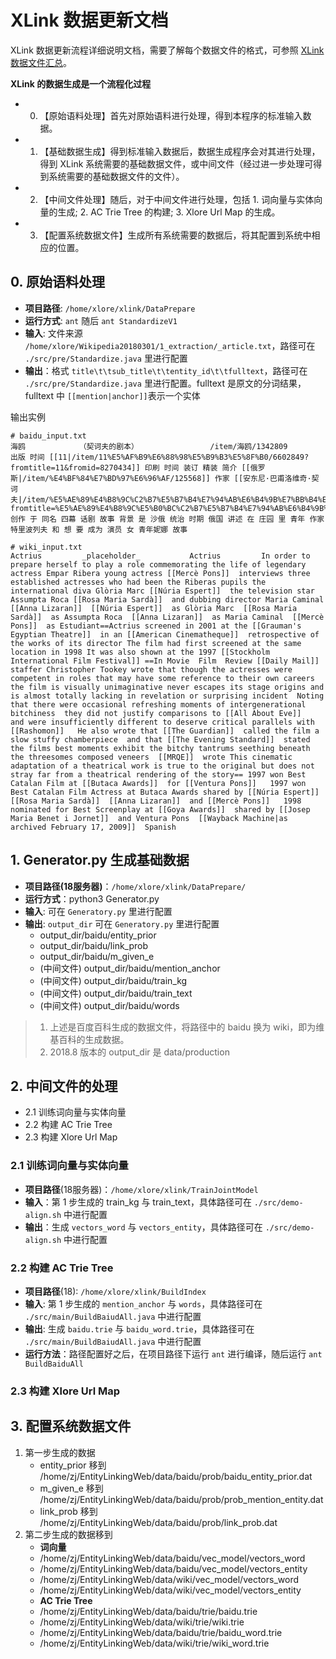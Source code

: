 # XLink 数据更新文档

XLink 数据更新流程详细说明文档，需要了解每个数据文件的格式，可参照 [XLink 数据文件汇总](https://github.com/XinruZhang/XLink/blob/master/XLink%20数据文件汇总.md)。

**XLink 的数据生成是一个流程化过程**

- 0. 【原始语料处理】首先对原始语料进行处理，得到本程序的标准输入数据。
- 1. 【基础数据生成】得到标准输入数据后，数据生成程序会对其进行处理，得到 XLink 系统需要的基础数据文件，或中间文件（经过进一步处理可得到系统需要的基础数据文件的文件）。
- 2. 【中间文件处理】随后，对于中间文件进行处理，包括 1. 词向量与实体向量的生成; 2. AC Trie Tree 的构建; 3. Xlore Url Map 的生成。
- 3. 【配置系统数据文件】生成所有系统需要的数据后，将其配置到系统中相应的位置。

## 0. 原始语料处理
- **项目路径**: `/home/xlore/xlink/DataPrepare`
- **运行方式**: `ant` 随后 `ant StandardizeV1`
- **输入**: 文件来源 `/home/xlore/Wikipedia20180301/1_extraction/_article.txt`，路径可在 `./src/pre/Standardize.java` 里进行配置
- **输出**：格式 `title\t\tsub_title\t\tentity_id\t\tfulltext`，路径可在 `./src/pre/Standardize.java` 里进行配置。fulltext 是原文的分词结果，fulltext 中 `[[mention|anchor]]`表示一个实体

输出实例

```
# baidu_input.txt
海鸥            （契诃夫的剧本）                /item/海鸥/1342809              出版 时间 [[11|/item/11%E5%AF%B9%E6%88%98%E5%B9%B3%E5%8F%B0/6602849?fromtitle=11&fromid=8270434]] 印刷 时间 装订 精装 简介 [[俄罗斯|/item/%E4%BF%84%E7%BD%97%E6%96%AF/125568]] 作家 [[安东尼·巴甫洛维奇·契诃夫|/item/%E5%AE%89%E4%B8%9C%C2%B7%E5%B7%B4%E7%94%AB%E6%B4%9B%E7%BB%B4%E5%A5%87%C2%B7%E5%A5%91%E8%AF%83%E5%A4%AB/5048959?fromtitle=%E5%AE%89%E4%B8%9C%E5%B0%BC%C2%B7%E5%B7%B4%E7%94%AB%E6%B4%9B%E7%BB%B4%E5%A5%87%C2%B7%E5%A5%91%E8%AF%83%E5%A4%AB&fromid=3779962]] 创作 于 同名 四幕 话剧 故事 背景 是 沙俄 统治 时期 俄国 讲述 在 庄园 里 青年 作家 特里波列夫 和 想 要 成为 演员 女 青年妮娜 故事

# wiki_input.txt 
Actrius         _placeholder_           Actrius         In order to prepare herself to play a role commemorating the life of legendary actress Empar Ribera young actress [[Mercè Pons]]  interviews three established actresses who had been the Riberas pupils the international diva Glòria Marc [[Núria Espert]]  the television star Assumpta Roca [[Rosa Maria Sardà]]  and dubbing director Maria Caminal [[Anna Lizaran]]  [[Núria Espert]]  as Glòria Marc  [[Rosa Maria Sardà]]  as Assumpta Roca  [[Anna Lizaran]]  as Maria Caminal  [[Mercè Pons]]  as Estudiant==Actrius screened in 2001 at the [[Grauman's Egyptian Theatre]]  in an [[American Cinematheque]]  retrospective of the works of its director The film had first screened at the same location in 1998 It was also shown at the 1997 [[Stockholm International Film Festival]] ==In Movie  Film  Review [[Daily Mail]]  staffer Christopher Tookey wrote that though the actresses were competent in roles that may have some reference to their own careers  the film is visually unimaginative never escapes its stage origins and is almost totally lacking in revelation or surprising incident  Noting that there were occasional refreshing moments of intergenerational bitchiness  they did not justify comparisons to [[All About Eve]]   and were insufficiently different to deserve critical parallels with [[Rashomon]]   He also wrote that [[The Guardian]]  called the film a slow stuffy chamberpiece  and that [[The Evening Standard]]  stated the films best moments exhibit the bitchy tantrums seething beneath the threesomes composed veneers  [[MRQE]]  wrote This cinematic adaptation of a theatrical work is true to the original but does not stray far from a theatrical rendering of the story== 1997 won Best Catalan Film at [[Butaca Awards]]  for [[Ventura Pons]]   1997 won Best Catalan Film Actress at Butaca Awards shared by [[Núria Espert]]  [[Rosa Maria Sardà]]  [[Anna Lizaran]]  and [[Mercè Pons]]   1998 nominated for Best Screenplay at [[Goya Awards]]  shared by [[Josep Maria Benet i Jornet]]  and Ventura Pons  [[Wayback Machine|as archived February 17, 2009]]  Spanish
```


## 1. Generator.py 生成基础数据
- **项目路径(18服务器)**：`/home/xlore/xlink/DataPrepare/`
- **运行方式**：python3 Generator.py
- **输入**: 可在 `Generatory.py` 里进行配置
- **输出**: `output_dir` 可在 `Generatory.py` 里进行配置
	- output_dir/baidu/entity\_prior
	- output_dir/baidu/link\_prob
	- output_dir/baidu/m\_given\_e
	- (中间文件) output_dir/baidu/mention\_anchor
	- (中间文件) output_dir/baidu/train\_kg
	- (中间文件) output_dir/baidu/train\_text
	- (中间文件) output_dir/baidu/words

> 1. 上述是百度百科生成的数据文件，将路径中的 baidu 换为 wiki，即为维基百科的生成数据。
> 2. 2018.8 版本的 output_dir 是 data/production

## 2. 中间文件的处理
- 2.1 训练词向量与实体向量
- 2.2 构建 AC Trie Tree
- 2.3 构建 Xlore Url Map

### 2.1 训练词向量与实体向量

- **项目路径**(18服务器)：`/home/xlore/xlink/TrainJointModel`
- **输入**：第 1 步生成的 train\_kg 与 train\_text，具体路径可在 `./src/demo-align.sh` 中进行配置
- **输出**：生成 `vectors_word` 与 `vectors_entity`，具体路径可在 `./src/demo-align.sh` 中进行配置


### 2.2 构建 AC Trie Tree
- **项目路径**(18): `/home/xlore/xlink/BuildIndex`
- **输入**: 第 1 步生成的 `mention_anchor` 与 `words`，具体路径可在 `./src/main/BuildBaiudAll.java` 中进行配置
- **输出**: 生成 `baidu.trie` 与 `baidu_word.trie`，具体路径可在 `./src/main/BuildBaiudAll.java` 中进行配置
- **运行方法**：路径配置好之后，在项目路径下运行 `ant` 进行编译，随后运行 `ant BuildBaiduAll`

### 2.3 构建 Xlore Url Map


## 3. 配置系统数据文件

1. 第一步生成的数据
	- entity\_prior 移到 /home/zj/EntityLinkingWeb/data/baidu/prob/baidu\_entity\_prior.dat
	- m\_given\_e 移到 /home/zj/EntityLinkingWeb/data/baidu/prob/prob\_mention\_entity.dat
	- link\_prob 移到 /home/zj/EntityLinkingWeb/data/baidu/prob/link\_prob.dat
2. 第二步生成的数据移到
	- **词向量**
	- /home/zj/EntityLinkingWeb/data/baidu/vec\_model/vectors\_word
	- /home/zj/EntityLinkingWeb/data/baidu/vec\_model/vectors\_entity
	- /home/zj/EntityLinkingWeb/data/wiki/vec\_model/vectors\_word
	- /home/zj/EntityLinkingWeb/data/wiki/vec\_model/vectors\_entity
	- **AC Trie Tree**
	- /home/zj/EntityLinkingWeb/data/baidu/trie/baidu.trie
	- /home/zj/EntityLinkingWeb/data/wiki/trie/wiki.trie
	- /home/zj/EntityLinkingWeb/data/baidu/trie/baidu_word.trie
	- /home/zj/EntityLinkingWeb/data/wiki/trie/wiki_word.trie


